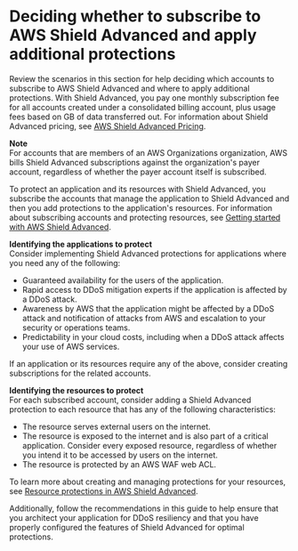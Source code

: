 # Deciding whether to subscribe to AWS Shield Advanced and apply additional protections<a name="ddos-advanced-summary-deciding"></a>

Review the scenarios in this section for help deciding which accounts to subscribe to AWS Shield Advanced and where to apply additional protections\. With Shield Advanced, you pay one monthly subscription fee for all accounts created under a consolidated billing account, plus usage fees based on GB of data transferred out\. For information about Shield Advanced pricing, see [AWS Shield Advanced Pricing](http://aws.amazon.com/shield/pricing/)\.

**Note**  
For accounts that are members of an AWS Organizations organization, AWS bills Shield Advanced subscriptions against the organization's payer account, regardless of whether the payer account itself is subscribed\. 

To protect an application and its resources with Shield Advanced, you subscribe the accounts that manage the application to Shield Advanced and then you add protections to the application's resources\. For information about subscribing accounts and protecting resources, see [Getting started with AWS Shield Advanced](getting-started-ddos.md)\.

**Identifying the applications to protect**  
Consider implementing Shield Advanced protections for applications where you need any of the following: 
+ Guaranteed availability for the users of the application\. 
+ Rapid access to DDoS mitigation experts if the application is affected by a DDoS attack\.
+ Awareness by AWS that the application might be affected by a DDoS attack and notification of attacks from AWS and escalation to your security or operations teams\.
+ Predictability in your cloud costs, including when a DDoS attack affects your use of AWS services\.

If an application or its resources require any of the above, consider creating subscriptions for the related accounts\. 

**Identifying the resources to protect**  
For each subscribed account, consider adding a Shield Advanced protection to each resource that has any of the following characteristics:
+ The resource serves external users on the internet\. 
+ The resource is exposed to the internet and is also part of a critical application\. Consider every exposed resource, regardless of whether you intend it to be accessed by users on the internet\. 
+ The resource is protected by an AWS WAF web ACL\.

To learn more about creating and managing protections for your resources, see [Resource protections in AWS Shield Advanced](ddos-resource-protections.md)\. 

Additionally, follow the recommendations in this guide to help ensure that you architect your application for DDoS resiliency and that you have properly configured the features of Shield Advanced for optimal protections\. 